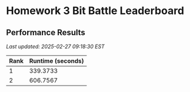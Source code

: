# Homework 3 Bit Battle Leaderboard



## Performance Results

*Last updated: 2025-02-27 09:18:30 EST*

| Rank | Runtime (seconds) |
|------|------------------|
| 1 | 339.3733 |
| 2 | 606.7567 |

